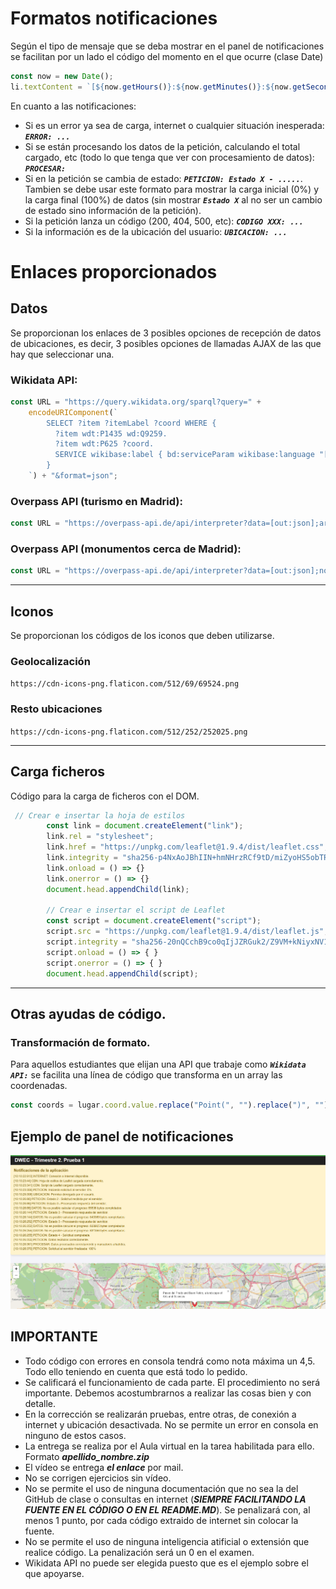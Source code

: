 # Formatos notificaciones
Según el tipo de mensaje que se deba mostrar en el panel de notificaciones se facilitan por un lado el código del momento en el que ocurre (clase Date)
```javascript
const now = new Date();
li.textContent = `[${now.getHours()}:${now.getMinutes()}:${now.getSeconds()}:${now.getMilliseconds()}] ${mensaje}`;
```
En cuanto a las notificaciones:
- Si es un error ya sea de carga, internet o cualquier situación inesperada: ***`ERROR: ...`***
- Si se están procesando los datos de la petición, calculando el total cargado, etc (todo lo que tenga que ver con procesamiento de datos): ***`PROCESAR: `***
- Si en la petición se cambia de estado: ***`PETICION: Estado X - .....`***. Tambien se debe usar este formato para mostrar la carga inicial (0%) y la carga final  (100%) de datos (sin mostrar ***`Estado X`*** al no ser un cambio de estado sino información de la petición).
- Si la petición lanza un código (200, 404, 500, etc): ***`CODIGO XXX: ...`***
- Si la información es de la ubicación del usuario: ***`UBICACION: ...`***

# Enlaces proporcionados 

## Datos
Se proporcionan los enlaces de 3 posibles opciones de recepción de datos de ubicaciones, es decir, 3 posibles opciones de llamadas AJAX de las que hay que seleccionar una.

###  Wikidata API: 
```javascript
const URL = "https://query.wikidata.org/sparql?query=" +
    encodeURIComponent(`
        SELECT ?item ?itemLabel ?coord WHERE {
          ?item wdt:P1435 wd:Q9259.
          ?item wdt:P625 ?coord.
          SERVICE wikibase:label { bd:serviceParam wikibase:language "[AUTO_LANGUAGE],en". }
        } 
    `) + "&format=json";
```
### Overpass API (turismo en Madrid): 
```javascript
const URL = "https://overpass-api.de/api/interpreter?data=[out:json];area[name=\"Madrid\"];node[\"tourism\"=\"attraction\"](area);out;";

```

### Overpass API (monumentos cerca de Madrid):
```javascript
const URL = "https://overpass-api.de/api/interpreter?data=[out:json];node[\"historic\"=\"monument\"](around:5000,40.416775,-3.703790);out;";
```

---

## Iconos
Se proporcionan los códigos de los iconos que deben utilizarse.
### Geolocalización
`https://cdn-icons-png.flaticon.com/512/69/69524.png`
### Resto ubicaciones
`https://cdn-icons-png.flaticon.com/512/252/252025.png`

---

## Carga ficheros
Código para la carga de ficheros con el DOM.
```javascript
 // Crear e insertar la hoja de estilos
        const link = document.createElement("link");
        link.rel = "stylesheet";
        link.href = "https://unpkg.com/leaflet@1.9.4/dist/leaflet.css";
        link.integrity = "sha256-p4NxAoJBhIIN+hmNHrzRCf9tD/miZyoHS5obTRR9BMY=";
        link.onload = () => {}
        link.onerror = () => {}
        document.head.appendChild(link);

        // Crear e insertar el script de Leaflet
        const script = document.createElement("script");
        script.src = "https://unpkg.com/leaflet@1.9.4/dist/leaflet.js";
        script.integrity = "sha256-20nQCchB9co0qIjJZRGuk2/Z9VM+kNiyxNV1lvTlZBo=";
        script.onload = () => { }
        script.onerror = () => { }
        document.head.appendChild(script);
```
---

## Otras ayudas de código.

### Transformación de formato.
Para aquellos estudiantes que elijan una API que trabaje como ***`Wikidata API:`*** se facilita una línea de código que transforma en un array las coordenadas. 

```javascript
const coords = lugar.coord.value.replace("Point(", "").replace(")", "").split(" ");
```

## Ejemplo de panel de notificaciones
![Ejemplo imagen](image.png)

## IMPORTANTE

- Todo código con errores en consola tendrá como nota máxima un 4,5. Todo ello teniendo en cuenta que está todo lo pedido.
- Se calificará el funcionamiento de cada parte. El procedimiento no será importante. Debemos acostumbrarnos a realizar las cosas bien y con detalle.
- En la corrección se realizarán pruebas, entre otras, de conexión a internet y ubicación desactivada. No se permite un error en consola en ninguno de estos casos.
- La entrega se realiza por el Aula virtual en la tarea habilitada para ello. Formato ***apellido_nombre.zip***
- El vídeo se entrega ***el enlace*** por mail.
- No se corrigen ejercicios sin vídeo.
- No se permite el uso de ninguna documentación que no sea la del GitHub de clase o consultas en internet (***SIEMPRE FACILITANDO LA FUENTE EN EL CÓDIGO O EN EL README.MD***). Se penalizará con, al menos 1 punto, por cada código extraido de internet sin colocar la fuente.
- No se permite el uso de ninguna inteligencia atificial o extensión que realice código. La penalización será un 0 en el examen.
- Wikidata API no puede ser elegida puesto que es el ejemplo sobre el que apoyarse.